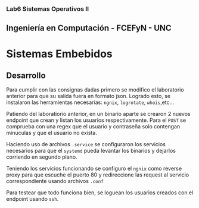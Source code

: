 ### Lab6 Sistemas Operativos II
## Ingeniería en Computación - FCEFyN - UNC
# Sistemas Embebidos
## Desarrollo
Para cumplir con las consignas dadas primero se modifico el laboratorio anterior para que su salida fuera en formato json. Logrado esto, se instalaron las herramientas necesarias: `ngnix`, `logrotate`, `whois`,etc...

Patiendo del laboratiorio anterior, en un binario aparte se crearon 2 nuevos endpoint que crean y listan los usuarios respectivamente. Para el `POST` se comprueba con una regex que el usuario y contraseña solo contengan minuculas y que el usuario no exista.

Haciendo uso de archivos `.service` se configuraron los servicios necesarios para que el `systemd` pueda levantar los binarios y dejarlos corriendo en segundo plano.

Teniendo los servicios funcionando se configuro el `ngnix` como reverse proxy para que escuche el puerto 80 y redireccione las request al servicio correspondiente usando archivos `.conf` 

Para testear que todo funciona bien, se loguean los usuarios creados con el endpoint usando `ssh`.


